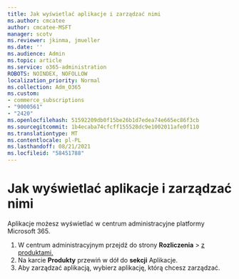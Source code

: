 ```yaml
---
title: Jak wyświetlać aplikacje i zarządzać nimi
ms.author: cmcatee
author: cmcatee-MSFT
manager: scotv
ms.reviewer: jkinma, jmueller
ms.date: ''
ms.audience: Admin
ms.topic: article
ms.service: o365-administration
ROBOTS: NOINDEX, NOFOLLOW
localization_priority: Normal
ms.collection: Adm_O365
ms.custom:
- commerce_subscriptions
- "9000561"
- "2420"
ms.openlocfilehash: 51592209db0f15be26b1d7edea74e665ec86f3cb
ms.sourcegitcommit: 1b4ecaba74cfcff155528dc9e1002011afe0f110
ms.translationtype: MT
ms.contentlocale: pl-PL
ms.lasthandoff: 08/21/2021
ms.locfileid: "58451788"
---
```

# <a name="how-to-view-and-manage-apps"></a>Jak wyświetlać aplikacje i zarządzać nimi

Aplikacje możesz wyświetlać w centrum administracyjne platformy Microsoft 365.

1. W centrum administracyjnym przejdź do strony **Rozliczenia**  >  [z produktami.](https://go.microsoft.com/fwlink/p/?linkid=842054)
2. Na karcie **Produkty** przewiń w dół do **sekcji** Aplikacje.
3. Aby zarządzać aplikacją, wybierz aplikację, którą chcesz zarządzać.